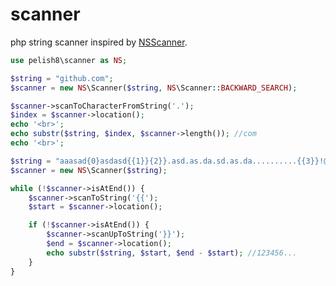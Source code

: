 scanner
=======

php string scanner inspired by [NSScanner](https://developer.apple.com/library/mac/#documentation/Cocoa/Reference/Foundation/Classes/NSScanner_Class/Reference/Reference.html).


```php
use pelish8\scanner as NS;

$string = "github.com";
$scanner = new NS\Scanner($string, NS\Scanner::BACKWARD_SEARCH);

$scanner->scanToCharacterFromString('.');
$index = $scanner->location();
echo '<br>';
echo substr($string, $index, $scanner->length()); //com
echo '<br>';

$string = "aaasad{0}asdasd{{1}}{2}}.asd.as.da.sd.as.da..........{{3}}!@#!@#!@#!@#{{4}}::\"\"asdasdasdasdas{{5}} \\\\\\\" '{{6}}'{{...}}asdasdas";
$scanner = new NS\Scanner($string);

while (!$scanner->isAtEnd()) {
    $scanner->scanToString('{{');
    $start = $scanner->location();

    if (!$scanner->isAtEnd()) {
        $scanner->scanUpToString('}}');
        $end = $scanner->location();
        echo substr($string, $start, $end - $start); //123456...
    }
}


```
